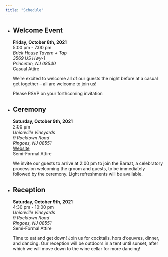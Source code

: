 ```yaml
---
title: "Schedule"
---
```


* ## Welcome Event ##

   **Friday, October 8th, 2021**  
   5:00 pm - 7:00 pm  
   *Brick House Tavern + Tap  
   3569 US Hwy-1  
   Princeton, NJ 08540*  
   Casual Attire

   We’re excited to welcome all of our guests the night before at a casual get together – all are welcome to join us!

   Please RSVP on your forthcoming invitation

* ## Ceremony ##

   **Saturday, October 9th, 2021**  
   2:00 pm  
   *Unionville Vineyards  
   9 Rocktown Road  
   Ringoes, NJ 08551*  
   <a href="https://unionvillevineyards.com/" target="_blank" rel="noopener noreferrer" title="Unionville Vineyards">Website</a>  
   Semi-Formal Attire

   We invite our guests to arrive at 2:00 pm to join the Baraat, a celebratory procession welcoming the groom and guests, to be immediately followed by the ceremony. Light refreshments will be available.

* ## Reception ##

   **Saturday, October 9th, 2021**  
   4:30 pm - 10:00 pm  
   *Unionville Vineyards  
   9 Rocktown Road  
   Ringoes, NJ 08551*  
   Semi-Formal Attire

   Time to eat and get down! Join us for cocktails, hors d’oeuvres, dinner, and dancing. Our reception will be outdoors in a tent until sunset, after which we will move down to the wine cellar for more dancing!
